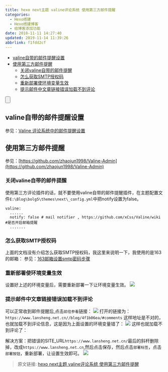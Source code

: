 ```yaml
---
title: hexo next主题 valine评论系统 使用第三方邮件提醒
categories: 
  - Hexo搭建
  - Hexo搭建博客
  - 给博客添加功能
date: 2018-11-11 14:27:40
updated: 2019-11-14 11:39:26
abbrlink: f1fdd2cf
---
```

<div id='my_toc'>

- [valine自带的邮件提醒设置](/blog/f1fdd2cf/#valine自带的邮件提醒设置)
- [使用第三方邮件提醒](/blog/f1fdd2cf/#使用第三方邮件提醒)
    - [关闭valine自带的邮件提醒](/blog/f1fdd2cf/#关闭valine自带的邮件提醒)
    - [怎么获取SMTP授权码](/blog/f1fdd2cf/#怎么获取SMTP授权码)
    - [重新部署使环境变量生效](/blog/f1fdd2cf/#重新部署使环境变量生效)
    - [提示邮件中文章链接错误加载不到评论](/blog/f1fdd2cf/#提示邮件中文章链接错误加载不到评论)

</div>
<!--more-->
<script>if (navigator.platform.toLowerCase() == 'win32'){document.getElementById('my_toc').style.display = 'none';}</script>

<!--end-->
<input type="button" onclick="open_closeTOC()" id="showcloseButton">
<script>
    function open_closeTOC() {var id = document.querySelector(".post-body > ul"); if (id.style.display == "block") {id.style.display = "none";document.getElementById("showcloseButton").value= "展开目录";}else if (id.style.display == "none") {id.style.display = "block";document.getElementById("showcloseButton").value="折叠目录";}}(function () {document.querySelector(".post-body > ul").style.display = "none";document.getElementById("showcloseButton").value="展开目录";})();
</script>

## valine自带的邮件提醒设置 ##
参见：[Valine 评论系统中的邮件提醒设置 ](https://valine.js.org/notify.html)
## 使用第三方邮件提醒 ##
参见：[https://github.com/zhaojun1998/Valine-Admin](https://github.com/zhaojun1998/Valine-Admin)
### 关闭valine自带的邮件提醒 ###
使用第三方评论插件的话，就不要使用valine自带的邮件提醒插件，在主题配置文件`E:\Blog\bolg5\themes\next\_config.yml`中把notify设置为false。
```
valine:
  ......
  notify: false # mail notifier , https://github.com/xCss/Valine/wiki #是否开启邮箱提醒
  .......
```
### 怎么获取SMTP授权码 ###
上面的文档没有介绍怎么获取SMTP授权码，我这里来说明一下，我使用的是163的邮箱：
参见：[163邮箱设置smtp密码步骤](http://blog.51cto.com/13284080/2065376)
### 重新部署使环境变量生效 ###
设置好上述的环境变量后，需要重新部署一下让环境变量生效。
![](https://image-1257720033.cos.ap-shanghai.myqcloud.com/blog/hexoSettings/NextSettings/Valine/chongxinbushuranghuangjiangbiangliangshengxiao.png)
### 提示邮件中文章链接错误加载不到评论 ###
可以正常收到邮件提醒后,点击`前往参看`链接：
![](https://image-1257720033.cos.ap-shanghai.myqcloud.com/blog/hexoSettings/NextSettings/Valine/youxiang/wenzhangdizhicuowu.png)
打开的链接为：`https://www.lansheng.net.cn//blog/4f1b06ea/#comments`
这样地址是不对的，也就加载不到评论信息，这是因为上面设置的环境变量错了：
![](https://image-1257720033.cos.ap-shanghai.myqcloud.com/blog/hexoSettings/NextSettings/Valine/youxiang/errorSITE_URL.png)
这样也就加载不到评论了：

解决方案：把错误的SITE_URL`https://www.lansheng.net.cn/`最后的斜杆删除掉，改成`https://www.lansheng.net.cn`,然后点击保存，然后点击`部署标签`，点击`部署按钮`，重新部署，让设置生效即可。
![](https://image-1257720033.cos.ap-shanghai.myqcloud.com/blog/hexoSettings/NextSettings/Valine/chongxinbushuranghuangjiangbiangliangshengxiao.png)

>原文链接: [hexo next主题 valine评论系统 使用第三方邮件提醒](https://lanlan2017.github.io/blog/f1fdd2cf/)
